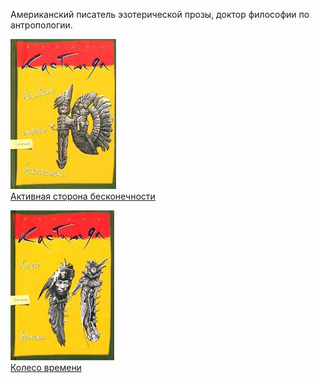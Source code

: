 ﻿Американский писатель эзотерической прозы, доктор философии по антропологии.

![](Активная%20сторона%20бесконечности.jpg)  
[Активная сторона бесконечности](Активная%20сторона%20бесконечности)

![](Колесо%20времени.jpg)  
[Колесо времени](Колесо%20времени)
